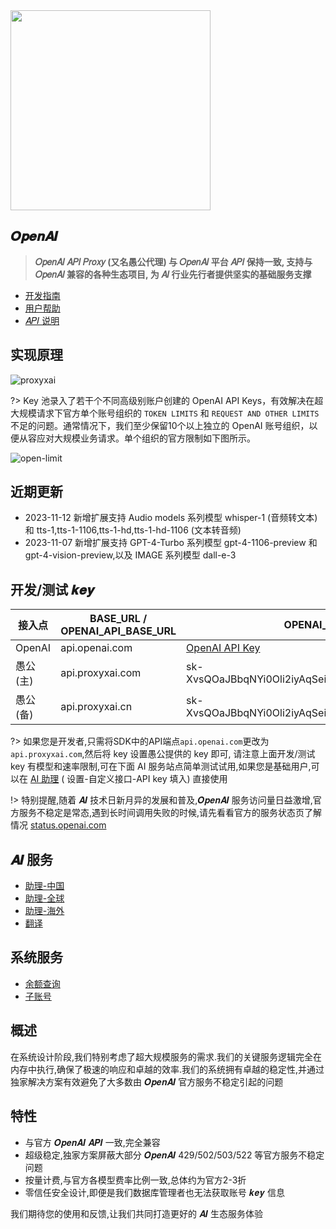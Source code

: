 <img src="https://static.proxyxai.com/openai/openai-logo-horizontal-flat-black.png" width="320"/>

## 𝑶𝒑𝒆𝒏𝑨𝑰

> **𝑂𝑝𝑒𝑛𝐴𝐼 𝐴𝑃𝐼 𝑃𝑟𝑜𝑥𝑦 (又名愚公代理) 与 𝑂𝑝𝑒𝑛𝐴𝐼 平台 𝐴𝑃𝐼 保持一致, 支持与 𝑂𝑝𝑒𝑛𝐴𝐼 兼容的各种生态项目, 为 𝐴𝐼 行业先行者提供坚实的基础服务支撑**

- [开发指南](start)
- [用户帮助](help)
- [𝐴𝑃𝐼 说明](api)

## 实现原理

![proxyxai](https://static.proxyxai.com/proxyxai-lr.svg ':size=200%')

?> Key 池录入了若干个不同高级别账户创建的 OpenAI API Keys，有效解决在超大规模请求下官方单个账号组织的 `TOKEN LIMITS` 和 `REQUEST AND OTHER LIMITS` 不足的问题。通常情况下，我们至少保留10个以上独立的 OpenAI 账号组织，以便从容应对大规模业务请求。单个组织的官方限制如下图所示。

![open-limit](https://static.proxyxai.com/open-assistant.png)

## 近期更新

- 2023-11-12 新增扩展支持 Audio models 系列模型 whisper-1 (音频转文本) 和 tts-1,tts-1-1106,tts-1-hd,tts-1-hd-1106 (文本转音频)
- 2023-11-07 新增扩展支持 GPT-4-Turbo 系列模型 gpt-4-1106-preview 和 gpt-4-vision-preview,以及 IMAGE 系列模型 dall-e-3

## 开发/测试 𝒌𝒆𝒚

| 接入点   | BASE_URL / OPENAI_API_BASE_URL | OPENAI_API_KEY                                                 |
| -------- | ------------------------------ | -------------------------------------------------------------- |
| OpenAI   | api.openai.com                 | [OpenAI API Key](https://platform.openai.com/account/api-keys) |
| 愚公(主) | api.proxyxai.com               | sk-XvsQOaJBbqNYi0Oli2iyAqSeiL2fet1mPxXa01pA5TeuQoma            |
| 愚公(备) | api.proxyxai.cn                | sk-XvsQOaJBbqNYi0Oli2iyAqSeiL2fet1mPxXa01pA5TeuQoma            |

?> 如果您是开发者,只需将SDK中的API端点`api.openai.com`更改为`api.proxyxai.com`,然后将 key 设置愚公提供的 key 即可, 请注意上面开发/测试 key 有模型和速率限制,可在下面 AI 服务站点简单测试试用,如果您是基础用户,可以在 [AI 助理](https://chat.proxyxai.com) ( 设置-自定义接口-API key 填入) 直接使用

!> 特别提醒,随着 𝑨𝑰 技术日新月异的发展和普及,𝑶𝒑𝒆𝒏𝑨𝑰 服务访问量日益激增,官方服务不稳定是常态,遇到长时间调用失败的时候,请先看看官方的服务状态页了解情况 [status.openai.com](https://status.openai.com)

## 𝑨𝑰 服务

- [助理-中国](https://chat.proxyxai.com)
- [助理-全球](https://talk.proxyxai.com)
- [助理-海外](https://talk-open.vercel.app)
- [翻译](https://tr.proxyxai.com)

## 系统服务

- [余额查询](https://usage.proxyxai.com)
- [子账号](https://sub.proxyxai.com)

## 概述

在系统设计阶段,我们特别考虑了超大规模服务的需求.我们的关键服务逻辑完全在内存中执行,确保了极速的响应和卓越的效率.我们的系统拥有卓越的稳定性,并通过独家解决方案有效避免了大多数由 𝑶𝒑𝒆𝒏𝑨𝑰 官方服务不稳定引起的问题

## 特性

- 与官方 𝑶𝒑𝒆𝒏𝑨𝑰 𝑨𝑷𝑰 一致,完全兼容
- 超级稳定,独家方案屏蔽大部分 𝑶𝒑𝒆𝒏𝑨𝑰 429/502/503/522 等官方服务不稳定问题
- 按量计费,与官方各模型费率比例一致,总体约为官方2-3折
- 零信任安全设计,即便是我们数据库管理者也无法获取账号 𝒌𝒆𝒚 信息

我们期待您的使用和反馈,让我们共同打造更好的 𝑨𝑰 生态服务体验
